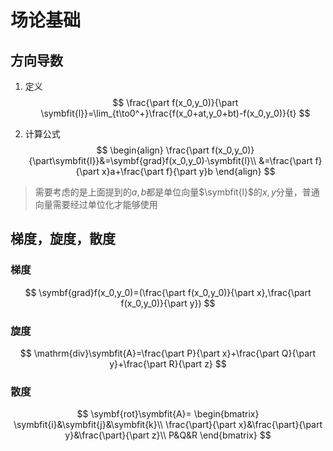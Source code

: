 # 场论基础

## 方向导数

1. 定义
   $$
   \frac{\part f(x_0,y_0)}{\part \symbfit{l}}=\lim_{t\to0^+}\frac{f(x_0+at,y_0+bt)-f(x_0,y_0)}{t}
   $$

2. 计算公式
   $$
   \begin{align}
   \frac{\part f(x_0,y_0)}{\part\symbfit{l}}&=\symbf{grad}f(x_0,y_0)·\symbfit{l}\\
   &=\frac{\part f}{\part x}a+\frac{\part f}{\part y}b
   \end{align}
   $$

> 需要考虑的是上面提到的$a,b$都是单位向量$\symbfit{l}$的$x,y$分量，普通向量需要经过单位化才能够使用

## 梯度，旋度，散度

### 梯度

$$
\symbf{grad}f(x_0,y_0)=(\frac{\part f(x_0,y_0)}{\part x},\frac{\part f(x_0,y_0)}{\part y})
$$

### 旋度

$$
\mathrm{div}\symbfit{A}=\frac{\part P}{\part x}+\frac{\part Q}{\part y}+\frac{\part R}{\part z}
$$

### 散度

$$
\symbf{rot}\symbfit{A}=
\begin{bmatrix}
\symbfit{i}&\symbfit{j}&\symbfit{k}\\
\frac{\part}{\part x}&\frac{\part}{\part y}&\frac{\part}{\part z}\\
P&Q&R
\end{bmatrix}
$$



